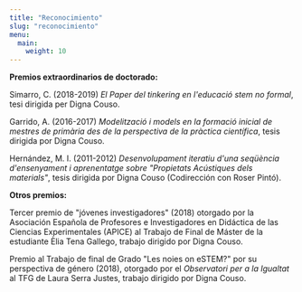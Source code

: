 ```yaml
---
title: "Reconocimiento"
slug: "reconocimiento"
menu:
  main:
    weight: 10
---
```

**Premios extraordinarios de doctorado:**

Simarro, C. (2018-2019) *El Paper del tinkering en l\'educació stem no
formal*, tesi dirigida per Digna Couso.

Garrido, A. (2016-2017) *Modelització i models en la formació inicial de
mestres de primària des de la perspectiva de la pràctica científica*,
tesis dirigida por Digna Couso.

Hernández, M. I. (2011-2012) *Desenvolupament iteratiu d'una seqüència
d'ensenyament i aprenentatge sobre "Propietats Acústiques dels
materials"*, tesis dirigida por Digna Couso (Codirección con Roser
Pintó).



**Otros premios:**

Tercer premio de "jóvenes investigadores" (2018) otorgado por la
Asociación Española de Profesores e Investigadores en Didáctica de las
Ciencias Experimentales (APICE) al Trabajo de Final de Máster de la
estudiante Èlia Tena Gallego, trabajo dirigido por Digna Couso.

Premio al Trabajo de final de Grado \"Les noies on eSTEM?\" por su
perspectiva de género (2018), otorgado por el *Observatori per a la
Igualtat* al TFG de Laura Serra Justes, trabajo dirigido por Digna
Couso.
